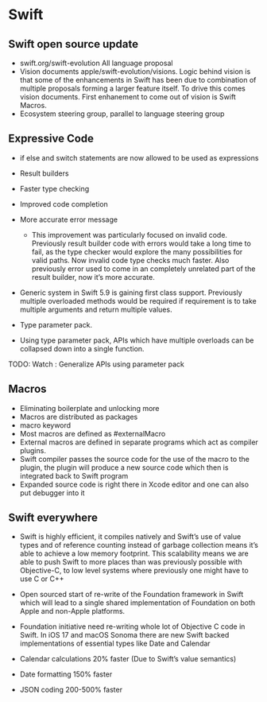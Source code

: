 #  Swift

## Swift open source update

- swift.org/swift-evolution All language proposal
- Vision documents apple/swift-evolution/visions. Logic behind vision is that 
some of the enhancements in Swift has been due to combination of multiple proposals 
forming a larger feature itself. To drive this comes vision documents. First 
enhanement to come out of vision is Swift Macros.
- Ecosystem steering group, parallel to language steering group

## Expressive Code
- if else and switch statements are now allowed to be used as expressions

- Result builders
- Faster type checking
- Improved code completion
- More accurate error message
    - This improvement was particularly focused on invalid code. Previously result 
    builder code with errors would take a long time to fail, as the type checker 
    would explore the many possibilities for valid paths. Now invalid code type 
    checks much faster. Also previously error used to come in an completely unrelated 
    part of the result builder, now it’s more accurate.

- Generic system in Swift 5.9 is gaining first class support. Previously multiple 
overloaded methods would be required if requirement is to take multiple arguments 
and return multiple values. 
- Type parameter pack.
- Using type parameter pack, APIs which have multiple overloads can be collapsed 
down into a single function.

TODO: Watch : Generalize APIs using parameter pack

## Macros

- Eliminating boilerplate and unlocking more
- Macros are distributed as packages
- macro keyword
- Most macros are defined as #externalMacro
- External macros are defined in separate programs which act as compiler plugins. 
- Swift compiler passes the source code for the use of the macro to the plugin, the 
plugin will produce a new source code which then is integrated back to Swift program
- Expanded source code is right there in Xcode editor and one can also put debugger 
into it


## Swift everywhere

- Swift is highly efficient, it compiles natively and Swift’s use of value types 
and of reference counting instead of garbage collection means it’s able to achieve 
a low memory footprint. This scalability means we are able to push Swift to more 
places than was previously possible with Objective-C, to low level systems where 
previously one might have to use C or C++

- Open sourced start of re-write of the Foundation framework in Swift which will 
lead to a single shared implementation of Foundation on both Apple and non-Apple 
platforms.

- Foundation initiative need re-writing whole lot of Objective C code in Swift. 
In iOS 17 and macOS Sonoma there are new Swift backed implementations of essential 
types like Date and Calendar

- Calendar calculations 20% faster (Due to Swift’s value semantics)

- Date formatting 150% faster

- JSON coding 200-500% faster

